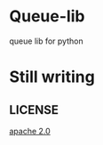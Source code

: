 # Queue-lib
queue lib for python
# Still writing
## LICENSE
[apache 2.0](https://www.apache.org/licenses/LICENSE-2.0)
